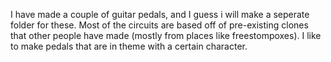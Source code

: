 I have made a couple of guitar pedals, and I guess i will make a seperate folder for these. Most of the circuits are based off of pre-existing clones that other people have made (mostly from places like freestompoxes).
I like to make pedals that are in theme with a certain character.
